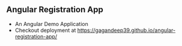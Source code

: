 ## Angular Registration App

- An Angular Demo Application
- Checkout deployment at https://gagandeep39.github.io/angular-registration-app/
